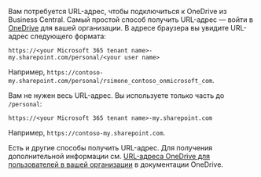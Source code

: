 Вам потребуется URL-адрес, чтобы подключиться к OneDrive из Business Central. Самый простой способ получить URL-адрес — войти в [OneDrive](https://onedrive.live.com) для вашей организации. В адресе браузера вы увидите URL-адрес следующего формата:

`https://<your Microsoft 365 tenant name>-my.sharepoint.com/personal/<your user name>`

Например, `https://contoso-my.sharepoint.com/personal/rsimone_contoso_onmicrosoft_com`.

Вам не нужен весь URL-адрес. Вы используете только часть до `/personal`:

`https://<your Microsoft 365 tenant name>-my.sharepoint.com`

Например, `https://contoso-my.sharepoint.com`.  

Есть и другие способы получить URL-адрес. Для получения дополнительной информации см. [URL-адреса OneDrive для пользователей в вашей организации](/onedrive/list-onedrive-urls) в документации OneDrive.